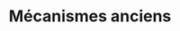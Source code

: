 ---
title: Mécanismes anciens
bg-image: time.jpg
bg-credits: https://unsplash.com/photos/BXOXnQ26B7o
bg-authornick: "@aronvisuals"
bg-author: Aron Visuals
weight: 2
---